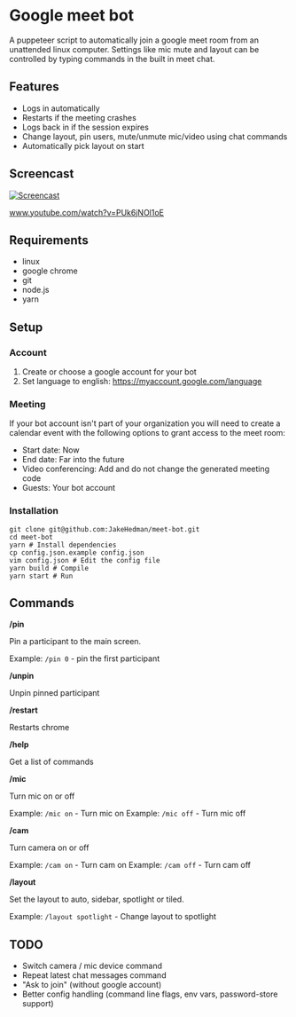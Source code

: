 # Google meet bot

A puppeteer script to automatically join a google meet room from an unattended
linux computer. Settings like mic mute and layout can be controlled by typing
commands in the built in meet chat.

## Features

- Logs in automatically
- Restarts if the meeting crashes
- Logs back in if the session expires
- Change layout, pin users, mute/unmute mic/video using chat commands
- Automatically pick layout on start

## Screencast

[![Screencast](https://img.youtube.com/vi/PUk6jNOl1oE/0.jpg)](https//www.youtube.com/watch?v=PUk6jNOl1oE "Screencast")

www.youtube.com/watch?v=PUk6jNOl1oE

## Requirements

- linux
- google chrome
- git
- node.js
- yarn

## Setup

### Account

1. Create or choose a google account for your bot
2. Set language to english: https://myaccount.google.com/language

### Meeting

If your bot account isn't part of your organization you will need to create a
calendar event with the following options to grant access to the meet room:

- Start date: Now
- End date: Far into the future
- Video conferencing: Add and do not change the generated meeting code
- Guests: Your bot account

### Installation

```
git clone git@github.com:JakeHedman/meet-bot.git
cd meet-bot
yarn # Install dependencies
cp config.json.example config.json
vim config.json # Edit the config file
yarn build # Compile
yarn start # Run
```

## Commands

**/pin <x>**

Pin a participant to the main screen.

Example: `/pin 0` - pin the first participant

**/unpin**

Unpin pinned participant

**/restart**

Restarts chrome

**/help**

Get a list of commands

**/mic**

Turn mic on or off

Example: `/mic on` - Turn mic on
Example: `/mic off` - Turn mic off

**/cam**

Turn camera on or off

Example: `/cam on` - Turn cam on
Example: `/cam off` - Turn cam off

**/layout**

Set the layout to auto, sidebar, spotlight or tiled.

Example: `/layout spotlight` - Change layout to spotlight

## TODO

- Switch camera / mic device command
- Repeat latest chat messages command
- "Ask to join" (without google account)
- Better config handling (command line flags, env vars, password-store support)
